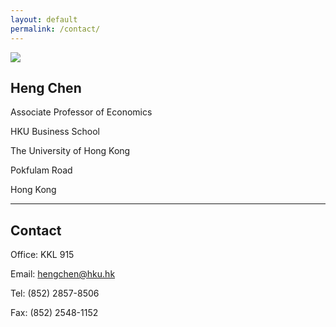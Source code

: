```yaml
---
layout: default
permalink: /contact/
---
```


<img class="full-width-image" src="/files/2025-june-profile-photo.png">


## Heng Chen

Associate Professor of Economics

HKU Business School

The University of Hong Kong

Pokfulam Road

Hong Kong

---

## Contact

Office: KKL 915

Email: hengchen@hku.hk

Tel: (852) 2857-8506

Fax: (852) 2548-1152

